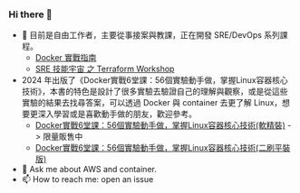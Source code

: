 ### Hi there 👋

- 🔭 目前是自由工作者，主要從事接案與教課，正在開發 SRE/DevOps 系列課程。
  - [Docker 實戰指南](https://5xcampus.com/courses/docker.html)
  - [SRE 技能宇宙 之 Terraform Workshop](https://forms.gle/f9asto72LGxoGqWW8)
- 2024 年出版了《Docker實戰6堂課：56個實驗動手做，掌握Linux容器核心技術》，本書的特色是設計了很多實驗去驗證自己的理解與觀察，或是從這些實驗的結果去找尋答案，可以透過 Docker 與 container 去更了解 Linux，想要更深入學習或是喜歡動手做的朋友，歡迎參考。
  - [Docker實戰6堂課：56個實驗動手做，掌握Linux容器核心技術(軟精裝)](https://www.tenlong.com.tw/products/9786263335769) -> 限量販售中
  - [Docker實戰6堂課：56個實驗動手做，掌握Linux容器核心技術(二刷平裝版)](https://www.tenlong.com.tw/products/9786263336131) 
- 💬 Ask me about AWS and container.
- 📫 How to reach me: open an issue 

<!--
**azole/azole** is a ✨ _special_ ✨ repository because its `README.md` (this file) appears on your GitHub profile.

Here are some ideas to get you started:

- 🔭 I’m currently working on ...
- 🌱 I’m currently learning ...
- 👯 I’m looking to collaborate on ...
- 🤔 I’m looking for help with ...
- 💬 Ask me about ...
- 📫 How to reach me: ...
- 😄 Pronouns: ...
- ⚡ Fun fact: ...
-->
